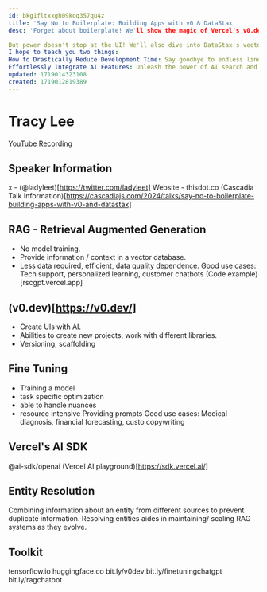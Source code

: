 ```yaml
---
id: bkg1fltxxgh09koq357qu4z
title: 'Say No to Boilerplate: Building Apps with v0 & DataStax'
desc: 'Forget about boilerplate! We'll show the magic of Vercel's v0.dev, an AI-powered UI generation tool that lets you describe your dream interface and watch it come to life.

But power doesn't stop at the UI! We'll also dive into DataStax's vector database capabilities designed to handle complex data types and enable lightning-fast, AI-powered searches – perfect for building intelligent features like image recognition or personalized recommendations.
I hope to teach you two things:
How to Drastically Reduce Development Time: Say goodbye to endless lines of boilerplate code and focus on building what matters most.
Effortlessly Integrate AI Features: Unleash the power of AI search and vector databases to add intelligence to your applications with minimal effort.'
updated: 1719014323108
created: 1719012819389
---
```

# Tracy Lee
[YouTube Recording](https://www.youtube.com/watch?v=ytRIhvNHcEQ&list=PLLiioAbFTbKPi9SkDhtppEGDPI31GGZyj&index=19&pp=iAQB)

## Speaker Information
x - (@ladyleet)[https://twitter.com/ladyleet]
Website - thisdot.co
(Cascadia Talk Information)[https://cascadiajs.com/2024/talks/say-no-to-boilerplate-building-apps-with-v0-and-datastax]


## RAG - Retrieval Augmented Generation
- No model training.
- Provide information / context in a vector database.
- Less data required, efficient, data quality dependence.
Good use cases: Tech support, personalized learning, customer chatbots
(Code example)[rscgpt.vercel.app]


## (v0.dev)[https://v0.dev/]
- Create UIs with AI.
- Abilities to create new projects, work with different libraries.
- Versioning, scaffolding

## Fine Tuning
- Training a model
- task specific optimization 
- able to handle nuances
- resource intensive
Providing prompts
Good use cases: Medical diagnosis, financial forecasting, custo copywriting

## Vercel's AI SDK
@ai-sdk/openai
(Vercel AI playground)[https://sdk.vercel.ai/]

## Entity Resolution
Combining information about an entity from different sources to prevent duplicate information.
Resolving entities aides in maintaining/ scaling RAG systems as they evolve.

## Toolkit
tensorflow.io
huggingface.co
bit.ly/v0dev
bit.ly/finetuningchatgpt
bit.ly/ragchatbot
